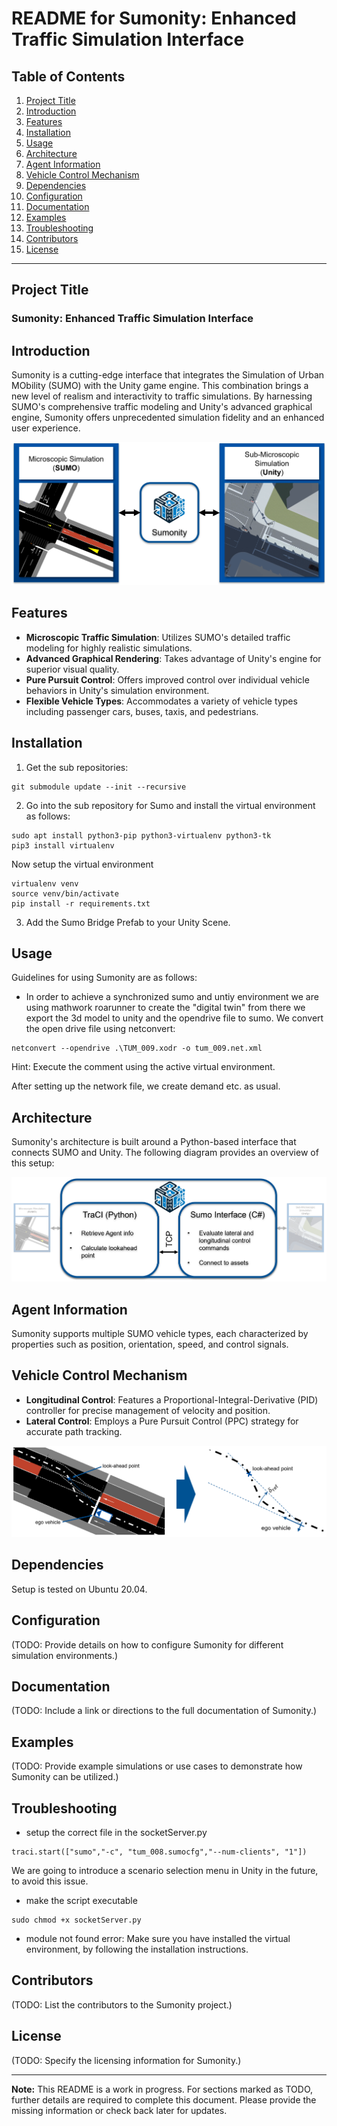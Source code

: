 # README for Sumonity: Enhanced Traffic Simulation Interface

## Table of Contents
1. [Project Title](#project-title)
2. [Introduction](#introduction)
3. [Features](#features)
4. [Installation](#installation)
5. [Usage](#usage)
6. [Architecture](#architecture)
7. [Agent Information](#agent-information)
8. [Vehicle Control Mechanism](#vehicle-control-mechanism)
9. [Dependencies](#dependencies)
10. [Configuration](#configuration)
11. [Documentation](#documentation)
12. [Examples](#examples)
13. [Troubleshooting](#troubleshooting)
14. [Contributors](#contributors)
15. [License](#license)

---

## Project Title
### Sumonity: Enhanced Traffic Simulation Interface

## Introduction
Sumonity is a cutting-edge interface that integrates the Simulation of Urban MObility (SUMO) with the Unity game engine. This combination brings a new level of realism and interactivity to traffic simulations. By harnessing SUMO's comprehensive traffic modeling and Unity's advanced graphical engine, Sumonity offers unprecedented simulation fidelity and an enhanced user experience.

![Overview of Sumonity Architecture](images/Sumonity_overview.png)

## Features
- **Microscopic Traffic Simulation**: Utilizes SUMO's detailed traffic modeling for highly realistic simulations.
- **Advanced Graphical Rendering**: Takes advantage of Unity's engine for superior visual quality.
- **Pure Pursuit Control**: Offers improved control over individual vehicle behaviors in Unity's simulation environment.
- **Flexible Vehicle Types**: Accommodates a variety of vehicle types including passenger cars, buses, taxis, and pedestrians.

## Installation
1. Get the sub repositories:
```
git submodule update --init --recursive
```

2. Go into the sub repository for Sumo and install the virtual environment as follows:

```
sudo apt install python3-pip python3-virtualenv python3-tk
pip3 install virtualenv
```
Now setup the virtual environment
```
virtualenv venv
source venv/bin/activate
pip install -r requirements.txt
```

3. Add the Sumo Bridge Prefab to your Unity Scene.



## Usage
Guidelines for using Sumonity are as follows:
- In order to achieve a synchronized sumo and untiy environment we are using mathwork roarunner to create the "digital twin" from there we export the 3d model to unity and the opendrive file to sumo. We convert the open drive file using netconvert:

```
netconvert --opendrive .\TUM_009.xodr -o tum_009.net.xml
```
Hint: Execute the comment using the active virtual environment.

After setting up the network file, we create demand etc. as usual.

## Architecture
Sumonity's architecture is built around a Python-based interface that connects SUMO and Unity. The following diagram provides an overview of this setup:

![Sumonity Architecture](images/Sumonity_overview_detailed.png)

## Agent Information
Sumonity supports multiple SUMO vehicle types, each characterized by properties such as position, orientation, speed, and control signals.

## Vehicle Control Mechanism
- **Longitudinal Control**: Features a Proportional-Integral-Derivative (PID) controller for precise management of velocity and position.
- **Lateral Control**: Employs a Pure Pursuit Control (PPC) strategy for accurate path tracking.

![Detailed Architecture of Sumonity](images/lateral_control_strategy.png)

## Dependencies
Setup is tested on Ubuntu 20.04.

## Configuration
(TODO: Provide details on how to configure Sumonity for different simulation environments.)

## Documentation
(TODO: Include a link or directions to the full documentation of Sumonity.)

## Examples
(TODO: Provide example simulations or use cases to demonstrate how Sumonity can be utilized.)

## Troubleshooting
- setup the correct file in the socketServer.py
```
traci.start(["sumo","-c", "tum_008.sumocfg","--num-clients", "1"])
```
We are going to introduce a scenario selection menu in Unity in the future, to avoid this issue.


- make the script executable
```
sudo chmod +x socketServer.py
```

- module not found error:
Make sure you have installed the virtual environment, by following the installation instructions.



## Contributors
(TODO: List the contributors to the Sumonity project.)

## License
(TODO: Specify the licensing information for Sumonity.)

---

**Note:** This README is a work in progress. For sections marked as TODO, further details are required to complete this document. Please provide the missing information or check back later for updates.

